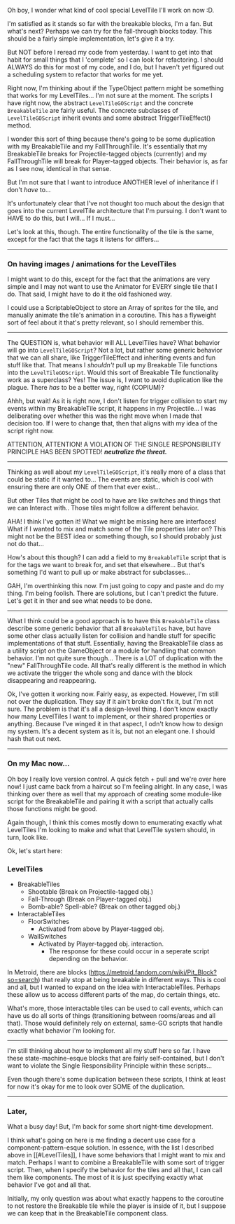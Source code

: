 Oh boy, I wonder what kind of cool special LevelTile I'll work on now :D.

I'm satisfied as it stands so far with the breakable blocks, I'm a fan. But what's next? Perhaps we can try for the fall-through blocks today. This should be a fairly simple implementation, let's give it a try.

But NOT before I reread my code from yesterday. I want to get into that habit for small things that I 'complete' so I can look for refactoring. I should ALWAYS do this for most of my code, and I do, but I haven't yet figured out a scheduling system to refactor that works for me yet.

Right now, I'm thinking about if the TypeObject pattern might be something that works for my LevelTiles... I'm not sure at the moment. The scripts I have right now, the abstract `LevelTileGOScript` and the concrete `BreakableTile`  are fairly useful. The concrete subclasses of `LevelTileGOScript` inherit events and some abstract TriggerTileEffect() method.

I wonder this sort of thing because there's going to be some duplication with my BreakableTile and my FallThroughTile. It's essentially that my BreakableTile breaks for Projectile-tagged objects (currently) and my FallThroughTile will break for Player-tagged objects. Their behavior is, as far as I see now, identical in that sense.

But I'm not sure that I want to introduce ANOTHER level of inheritance if I don't *have* to...

It's unfortunately clear that I've not thought too much about the design that goes into the current LevelTile architecture that I'm pursuing. I don't want to HAVE to do this, but I will... If I must...

Let's look at this, though. The entire functionality of the tile is the same, except for the fact that the tags it listens for differs...

---
### On having images / animations for the LevelTiles
I might want to do this, except for the fact that the animations are very simple and I may not want to use the Animator for EVERY single tile that I do. That said, I might have to do it the old fashioned way.

I could use a ScriptableObject to store an Array of sprites for the tile, and manually animate the tile's animation in a coroutine. This has a flyweight sort of feel about it that's pretty relevant, so I should remember this.

---

The QUESTION is, what behavior will ALL LevelTiles have? What behavior will go into `LevelTileGOScript`? Not a lot, but rather some generic behavior that we can all share, like TriggerTileEffect and inheriting events and fun stuff like that. That means I *shouldn't* pull up my Breakable Tile functions into the `LevelTileGOScript`. Would this sort of Breakable Tile functionality work as a superclass? Yes! The issue is, I want to avoid duplication like the plague. There *has* to be a better way, right (COPIUM)?

Ahhh, but wait! As it is right now, I don't listen for trigger collision to start my events within my BreakableTile script, it happens in my Projectile... I was deliberating over whether this was the right move when I made that decision too.
If I were to change that, then that aligns with my idea of the script right now.

ATTENTION, ATTENTION! A VIOLATION OF THE SINGLE RESPONSIBILITY PRINCIPLE HAS BEEN SPOTTED! ***neutralize the threat.***

---

Thinking as well about my `LevelTileGOScript`, it's really more of a class that could be static if it wanted to... The events are static, which is cool with ensuring there are only ONE of them that ever exist...

But other Tiles that might be cool to have are like switches and things that we can Interact with.. Those tiles might follow a different behavior.

AHA! I think I've gotten it! What we might be missing here are interfaces! What if I wanted to mix and match some of the Tile properties later on? This might not be the BEST idea or something though, so I should probably just not do that...

How's about this though? I can add a field to my `BreakableTile` script that is for the tags we want to break for, and set that elsewhere...  But that's something I'd want to pull up or make abstract for subclasses...

GAH, I'm overthinking this now. I'm just going to copy and paste and do my thing. I'm being foolish. There are solutions, but I can't predict the future. Let's get it in ther and see what needs to be done.

---

What I think could be a good approach is to have this `BreakableTile` class describe some generic behavior that all `BreakableTiles` have, but have some other class actually listen for collision and handle stuff for specific implementations of that stuff. Essentially, having the BreakableTile class as a utility script on the GameObject or a module for handling that common behavior. I'm not quite sure though... There is a LOT of duplication with the "new" FallThroughTile code. All that's really different is the method in which we activate the trigger the whole song and dance with the block disappearing and reappearing.

Ok, I've gotten it working now. Fairly easy, as expected. However, I'm still not over the duplication. They say if it ain't broke don't fix it, but I'm not sure. The problem is that it's all a design-level thing. I don't know exactly how many LevelTiles I want to implement, or their shared properties or anything. Because I've winged it in that aspect, I odn't know how to design my system. It's a decent system as it is, but not an elegant one. I should hash that out next.

---

### On my Mac now...
Oh boy I really love version control. A quick fetch + pull and we're over here now! I just came back from a haircut so I'm feeling alright. In any case, I was thinking over there as well that my approach of creating some module-like script for the BreakableTile and pairing it with a script that actually calls those functions might be good.

Again though, I think this comes mostly down to enumerating exactly what LevelTiles I'm looking to make and what that LevelTile system should, in turn, look like.

Ok, let's start here:

### LevelTiles
- BreakableTiles
	- Shootable (Break on Projectile-tagged obj.)
	- Fall-Through (Break on Player-tagged obj.)
	- Bomb-able? Spell-able? (Break on other tagged obj.)
- InteractableTiles
	- FloorSwitches
		- Activated from above by Player-tagged obj.
	- WallSwitches
		- Activated by Player-tagged obj. interaction.
			- The response for these could occur in a seperate script depending on the behavior.

In Metroid, there are blocks (https://metroid.fandom.com/wiki/Pit_Block?so=search) that really stop at being breakable in different ways. This is cool and all, but I wanted to expand on the idea with InteractableTiles. Perhaps these allow us to access different parts of the map, do certain things, etc.

What's more, those interactable tiles can be used to call events, which can have us do all sorts of things (transitioning between rooms/areas and all that). Those would definitely rely on external, same-GO scripts that handle exactly what behavior I'm looking for.

---

I'm still thinking about how to implement all my stuff here so far. I have these state-machine-esque blocks that are fairly self-contained, but I don't want to violate the Single Responsibility Principle within these scripts...

Even though there's some duplication between these scripts, I think at least for now it's okay for me to look over SOME of the duplication.

---
### Later,
What a busy day! But, I'm back for some short night-time development.

I think what's going on here is me finding a decent use case for a component-pattern-esque solution. In essence, with the list I described above in [[#LevelTiles]], I have some behaviors that I might want to mix and match. Perhaps I want to combine a BreakableTile with some sort of trigger script. Then, when I specify the behavior for the tiles and all that, I can call them like components. The most of it is just specifying exactly what behavior I've got and all that.

Initially, my only question was about what exactly happens to the coroutine to not restore the Breakable tile while the player is inside of it, but I suppose we can keep that in the BreakableTile component class.

